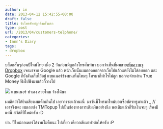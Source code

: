 ```yaml
---
author: in
date: 2013-04-12 15:42:55+00:00
draft: false
title: รับโทรศัพท์ลูกค้าครั้งแรก
type: post
url: /2013/04/customers-telphone/
categories:
- Innn's Diary
tags:
- dropbox
---
```


บล็อกสั้นๆก่อนปีใหม่ไทย เมื่อ 2 วันก่อนมีลูกค้าโทรศัพท์มา บอกว่าเห็นที่ผมขาย[เพิ่มความจุ Dropbox](https://www.cyruszh.com/%e0%b8%ad%e0%b8%b1%e0%b8%9e-dropbox-2-%e0%b9%84%e0%b8%9b-18/) เจอมาจาก Google แล้ว หน้าเว็บนั้นผมถอดออกจากเว็บไปแล้วแต่ยังไม่ได้ลบออก และ Google ก็ยังดันเก็บไว้อยู่ แบนเนอร์ข้างบนเห็นไหมๆ โทรมาก็ทำไรไม่ถูก บอกจะจ่ายผ่าน True Money ฟังไปฟังมาแล้วก็วางไป

![](http://img.cyruszh.com/images/133_bannerfinal_iinnn.gif)
แบนเนอร์ ทำเอง สวยไหม จ้างได้นะ

ผมคิดว่าได้ยินเสียงผมเด็กเกินไป เลยวางซะแล้วนะนี่  มาวันนี้โทรมาใหม่บอกซื้อบัตรทรูมาแล้ว *_* //เอาจริงเดะ ผมเลยส่ง TMTopup ไปเป็นช่องทางการเติมเงินอย่างนึง พอเติมแล้วก็รับเงินจบๆ เรื่องมีแค่นี้ สวัสดีปีใหม่ครับ :D

ปล. ปีใหม่ออเดอร์ได้งานไม่คืบนะ ไปเที่ยว เดียวกลับมาทำต่อให้ครับ :P

